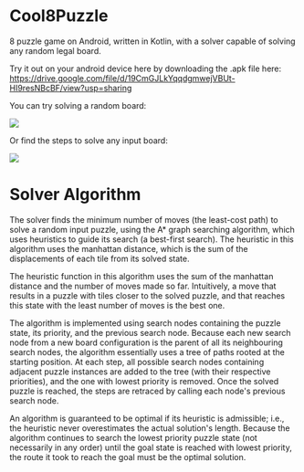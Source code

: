# Cool8Puzzle
8 puzzle game on Android, written in Kotlin, with a solver capable of solving any random legal board. 

Try it out on your android device here by downloading the .apk file here: https://drive.google.com/file/d/19CmGJLkYqqdgmwejVBUt-HI9resNBcBF/view?usp=sharing

You can try solving a random board: 

<img src = "https://github.com/liucalvin/Cool8Puzzle/blob/master/Files/screenrecording1.gif">


Or find the steps to solve any input board:


<img src = "https://github.com/liucalvin/Cool8Puzzle/blob/master/Files/screenrecording2.gif">

# Solver Algorithm
The solver finds the minimum number of moves (the least-cost path) to solve a random input puzzle, using the A* graph searching algorithm, which uses heuristics to guide its search (a best-first search). The heuristic in this algorithm uses the manhattan distance, which is the sum of the displacements of each tile from its solved state. 

The heuristic function in this algorithm uses the sum of the manhattan distance and the number of moves made so far. Intuitively, a move that results in a puzzle with tiles closer to the solved puzzle, and that reaches this state with the least number of moves is the best one. 

The algorithm is implemented using search nodes containing the puzzle state, its priority, and the previous search node. Because each new search node from a new board configuration is the parent of all its neighbouring search nodes, the algorithm essentially uses a tree of paths rooted at the starting position. At each step, all possible search nodes containing adjacent puzzle instances are added to the tree (with their respective priorities), and the one with lowest priority is removed. Once the solved puzzle is reached, the steps are retraced by calling each node's previous search node. 

An algorithm is guaranteed to be optimal if its heuristic is admissible; i.e., the heuristic never overestimates the actual solution's length. Because the algorithm continues to search the lowest priority puzzle state (not necessarily in any order) until the goal state is reached with lowest priority, the route it took to reach the goal must be the optimal solution. 
